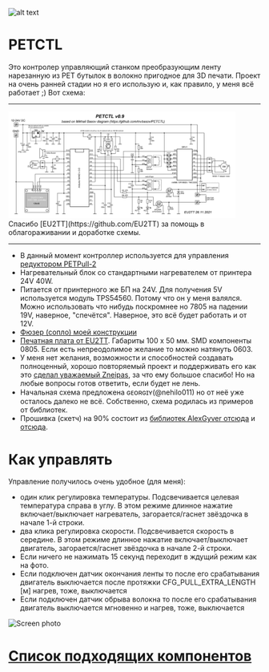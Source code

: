 ![alt text](IMG/petctlbanner.png?raw=true)

# PETCTL

Это контролер управляющий станком преобразующим ленту нарезанную из PET бутылок в волокно пригодное для 3D печати.
Проект на очень ранней стадии но я его использую и, как правило,  у меня всё работает ;)
Вот схема:

---

<img style="max-width:90%;height:auto" src="PCB/EU2TT/PETCTL_v0.9 diagram.png" alt="PETCTL scheme" />
Спасибо [EU2TT](https://github.com/EU2TT) за помощь в облагораживании и доработке схемы.

---

- В данный момент контроллер используется для управления [редуктором PETPull-2](https://drive.google.com/drive/mobile/folders/1PTYfURWS0YwCPlCB0__WyJwqnNEWJszi/1sBVlF62mEFIv8p1nZIAzGzY9kn1hc471/1dZt_md5HvzvhJHkd0jt-X09GqNWF04Xx/17iroY9sDo6CCnm7wmTta5178AHUz0zxp?usp=sharing&sort=13&direction=a)
- Нагревательный блок со стандартными нагревателем от принтера 24V 40W.
- Питается от принтерного же БП на 24V. Для получения 5V используется модуль TPS54560. Потому что он у меня валялся. Можно использовать что нибудь поскромнее но 7805 на падении 19V, наверное, "спечётся". Наверное, это всё будет работать и от 12V. 
- [Фюзер (сопло) моей конструкции](https://github.com/mvbasov/PETCTL/tree/github/3D_models/HeatedBlock)
- [Печатная плата от EU2TT](https://github.com/mvbasov/PETCTL/tree/github/PCB/EU2TT). Габариты 100 x 50 мм. SMD компоненты 0805. Если есть непреодолимое желание то можно натянуть 0603.
- У меня нет желания, возможности и способностей создавать полноценный, хорошо повторяемый проект и поддерживать его как это [сделал уважаемый Zneipas](https://3deshnik.ru/forum/viewtopic.php?f=37&t=986), за что ему большое спасибо! Но на любые вопросы готов ответить, если будет не лень.
- Начальная схема предложена ɢᴇᴏʀɢɪʏ(@nehilo011)  но от неё уже осталось далеко не всё. Собственно, схема родилась из примеров от библиотек.
- Прошивка (скетч) на 90% состоит из [библиотек AlexGyver отсюда](https://alexgyver.ru/lessons/gyverlibs/) и [отсюда](https://github.com/AlexGyver/GyverLibs).

# Как управлять
Управление получилось очень удобное (для меня):
- один клик регулировка температуры. Подсвечивается целевая температура справа в углу. В этом режиме длинное нажатие включает/выключает нагреватель, загорается/гаснет звёздочка в начале 1-й строки.
- два клика регулировка скорости. Подсвечивается скорость в середине. В этом режиме длинное нажатие включает/выключает двигатель, загорается/гаснет звёздочка в начале 2-й строки.
- Если ничего не нажимать 15 секунд переходит в ждущий режим как на фото.
- Если подключен датчик окончания ленты то после его срабатывания двигатель выключается после протяжки CFG_PULL_EXTRA_LENGTH [м] нагрев, тоже, выключается
- Если подключен датчик обрыва волокна то после его срабатывания двигатель выключается мгновенно и нагрев, тоже, выключается

<img style="max-width:75%;height:auto" src="PETCTL_screen.jpg" alt="Screen photo" />

# [Список подходящих компонентов](BOM.md)

